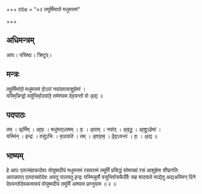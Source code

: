 +++
title = "०२ तमूर्मिमापो मधुमत्तमं"

+++
## अधिमन्त्रम्
आपः। वसिष्ठः। त्रिष्टुप्।

## मन्त्रः
तमू॒र्मिमा॑पो॒ मधु॑मत्तमं वो॒ऽपां नपा॑दवत्वाशु॒हेमा॑ ।  
यस्मि॒न्निन्द्रो॒ वसु॑भिर्मा॒दया॑ते॒ तम॑श्याम देव॒यन्तो॑ वो अ॒द्य ॥

## पदपाठः
तम् । ऊ॒र्मिम् । आ॒पः॒ । मधु॑मत्ऽतमम् । वः॒ । अ॒पाम् । नपा॑त् । अ॒व॒तु॒ । आ॒शु॒ऽहेमा॑ ।  
यस्मि॑न् । इन्द्रः॑ । वसु॑ऽभिः । मा॒दया॑ते । तम् । अ॒श्या॒म॒ । दे॒व॒ऽयन्तः॑ । वः॒ । अ॒द्य ॥

## भाष्यम्
हे आपः एतत्संज्ञकादेवाः वोयुष्मदीयं मधुमत्तमं रसवत्तमं तमूर्मिं प्रसिद्धं सोमाख्यं रसं आशुहेमा शीघ्रगतिः अपान्नपात् एतदाख्योदेवः अवतु पालयतु इन्द्रः यस्मिन्नुर्मौ वसुभिर्वासकैर्देवैः सह मादयाते माद्येतु अद्यअस्मिन् दिने देवयन्तोदेवकामावयं वोयुष्मदीयं तमूर्मिं अश्याम प्राप्नुयाम ॥ २ ॥